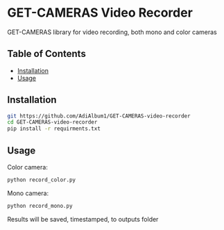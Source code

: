 # GET-CAMERAS Video Recorder

GET-CAMERAS library for video recording, both mono and color cameras

## Table of Contents

- [Installation](#installation)
- [Usage](#usage)

## Installation

```sh
git https://github.com/AdiAlbum1/GET-CAMERAS-video-recorder
cd GET-CAMERAS-video-recorder
pip install -r requirments.txt
```

## Usage

Color camera:
```sh
python record_color.py
```

Mono camera:
```sh
python record_mono.py
```

Results will be saved, timestamped, to outputs folder